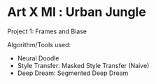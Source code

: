 # Art X Ml : Urban Jungle

Project 1: Frames and Biase

Algorithm/Tools used:

- Neural Doodle
- Style Transfer: Masked Style Transfer (Naive)
- Deep Dream: Segmented Deep Dream


